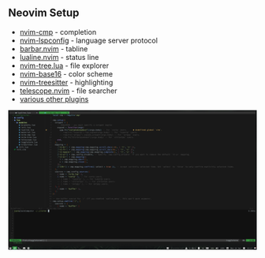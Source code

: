## Neovim Setup
- [nvim-cmp](https://github.com/hrsh7th/nvim-cmp) - completion 
- [nvim-lspconfig](https://github.com/neovim/nvim-lspconfig) - language server protocol
- [barbar.nvim](https://github.com/romgrk/barbar.nvim) - tabline
- [lualine.nvim](https://github.com/nvim-lualine/lualine.nvim) - status line
- [nvim-tree.lua](https://github.com/kyazdani42/nvim-tree.lua) - file explorer
- [nvim-base16](https://github.com/RRethy/nvim-base16) - color scheme
- [nvim-treesitter](https://github.com/nvim-treesitter/nvim-treesitter) - highlighting
- [telescope.nvim](https://github.com/nvim-telescope/telescope.nvim) - file searcher
- [various other plugins](https://github.com/member87/dotfiles/blob/main/.config/nvim/config/plugins.vim)

![neovim_setup](https://github.com/member87/dotfiles/blob/main/.config/yadm/media/neovim.png?raw=true)
